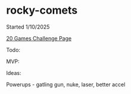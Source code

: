 # rocky-comets

Started 1/10/2025

[20 Games Challenge Page](https://20_games_challenge.gitlab.io/games/asteroids/)

Todo:



MVP:

Ideas:

Powerups - gatling gun, nuke, laser, better accel
